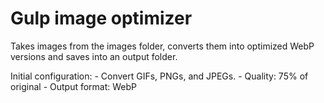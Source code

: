 # Gulp image optimizer

Takes images from the images folder, converts them into optimized WebP versions and saves into an output folder.

Initial configuration:
	- Convert GIFs, PNGs, and JPEGs.
	- Quality: 75% of original
	- Output format: WebP

